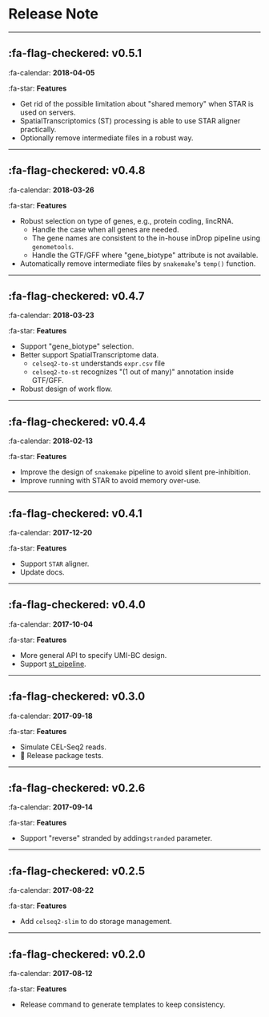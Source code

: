 # Release Note


<!-- ## :fa-flag-checkered: **v0.0.0**

:fa-calendar: **YYYY-MM-DD**

:fa-star: **Features**
 -->

---

## :fa-flag-checkered: **v0.5.1**

:fa-calendar: **2018-04-05**

:fa-star: **Features**

- Get rid of the possible limitation about "shared memory" when STAR is used on
  servers.
- SpatialTranscriptomics (ST) processing is able to use STAR aligner practically.
- Optionally remove intermediate files in a robust way.

---

## :fa-flag-checkered: **v0.4.8**

:fa-calendar: **2018-03-26**

:fa-star: **Features**

- Robust selection on type of genes, e.g., protein coding, lincRNA.
    - Handle the case when all genes are needed.
    - The gene names are consistent to the in-house inDrop pipeline using
      `genometools`.
    - Handle the GTF/GFF where "gene_biotype" attribute is not available.
- Automatically remove intermediate files by `snakemake`'s `temp()` function.

---

## :fa-flag-checkered: **v0.4.7**

:fa-calendar: **2018-03-23**

:fa-star: **Features**

- Support "gene_biotype" selection.
- Better support SpatialTranscriptome data.
    - `celseq2-to-st` understands `expr.csv` file
    - `celseq2-to-st` recognizes "(1 out of many)" annotation inside GTF/GFF.
- Robust design of work flow.

---

## :fa-flag-checkered: **v0.4.4**

:fa-calendar: **2018-02-13**

:fa-star: **Features**

- Improve the design of `snakemake` pipeline to avoid silent pre-inhibition.
- Improve running with STAR to avoid memory over-use.

---

## :fa-flag-checkered: **v0.4.1**

:fa-calendar: **2017-12-20**

:fa-star: **Features**

- Support `STAR` aligner.
- Update docs.


---

## :fa-flag-checkered: **v0.4.0**

:fa-calendar: **2017-10-04**

:fa-star: **Features**

- More general API to specify UMI-BC design.
- Support
  [st_pipeline](https://github.com/SpatialTranscriptomicsResearch/st_pipeline).

---

## :fa-flag-checkered: **v0.3.0**

:fa-calendar: **2017-09-18**

:fa-star: **Features**

- Simulate CEL-Seq2 reads.
- :gun: Release package tests.

---

## :fa-flag-checkered: **v0.2.6**

:fa-calendar: **2017-09-14**

:fa-star: **Features**

- Support "reverse" stranded by adding`stranded` parameter.

---

## :fa-flag-checkered: **v0.2.5**

:fa-calendar: **2017-08-22**

:fa-star: **Features**

- Add `celseq2-slim` to do storage management.

---

## :fa-flag-checkered: **v0.2.0**

:fa-calendar: **2017-08-12**

:fa-star: **Features**

- Release command to generate templates to keep consistency.


